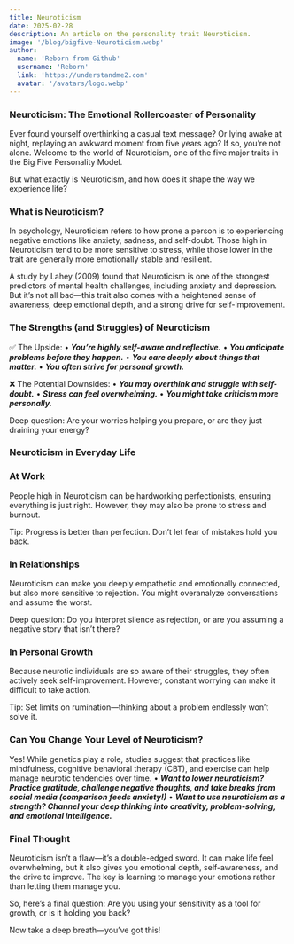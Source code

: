 ```yaml
---
title: Neuroticism
date: 2025-02-28
description: An article on the personality trait Neuroticism.
image: '/blog/bigfive-Neuroticism.webp'
author:
  name: 'Reborn from Github'
  username: 'Reborn'
  link: 'https://understandme2.com'
  avatar: '/avatars/logo.webp'
---
```


### Neuroticism: The Emotional Rollercoaster of Personality

Ever found yourself overthinking a casual text message? Or lying awake at night, replaying an awkward moment from five years ago? If so, you’re not alone. Welcome to the world of Neuroticism, one of the five major traits in the Big Five Personality Model.

But what exactly is Neuroticism, and how does it shape the way we experience life?

### What is Neuroticism?

In psychology, Neuroticism refers to how prone a person is to experiencing negative emotions like anxiety, sadness, and self-doubt. Those high in Neuroticism tend to be more sensitive to stress, while those lower in the trait are generally more emotionally stable and resilient.

A study by Lahey (2009) found that Neuroticism is one of the strongest predictors of mental health challenges, including anxiety and depression. But it’s not all bad—this trait also comes with a heightened sense of awareness, deep emotional depth, and a strong drive for self-improvement.

### The Strengths (and Struggles) of Neuroticism

✅ The Upside:
	•	***You’re highly self-aware and reflective.***
	•	***You anticipate problems before they happen.***
	•	***You care deeply about things that matter.***
	•	***You often strive for personal growth.***

❌ The Potential Downsides:
	•	***You may overthink and struggle with self-doubt.***
	•	***Stress can feel overwhelming.***
	•	***You might take criticism more personally.***

Deep question: Are your worries helping you prepare, or are they just draining your energy?

### Neuroticism in Everyday Life

### At Work

People high in Neuroticism can be hardworking perfectionists, ensuring everything is just right. However, they may also be prone to stress and burnout.

Tip: Progress is better than perfection. Don’t let fear of mistakes hold you back.

### In Relationships

Neuroticism can make you deeply empathetic and emotionally connected, but also more sensitive to rejection. You might overanalyze conversations and assume the worst.

Deep question: Do you interpret silence as rejection, or are you assuming a negative story that isn’t there?

### In Personal Growth

Because neurotic individuals are so aware of their struggles, they often actively seek self-improvement. However, constant worrying can make it difficult to take action.

Tip: Set limits on rumination—thinking about a problem endlessly won’t solve it.

### Can You Change Your Level of Neuroticism?

Yes! While genetics play a role, studies suggest that practices like mindfulness, cognitive behavioral therapy (CBT), and exercise can help manage neurotic tendencies over time.
	•	***Want to lower neuroticism? Practice gratitude, challenge negative thoughts, and take breaks from social media (comparison feeds anxiety!)***
	•	***Want to use neuroticism as a strength? Channel your deep thinking into creativity, problem-solving, and emotional intelligence.***

### Final Thought

Neuroticism isn’t a flaw—it’s a double-edged sword. It can make life feel overwhelming, but it also gives you emotional depth, self-awareness, and the drive to improve. The key is learning to manage your emotions rather than letting them manage you.

So, here’s a final question: Are you using your sensitivity as a tool for growth, or is it holding you back?

Now take a deep breath—you’ve got this!
